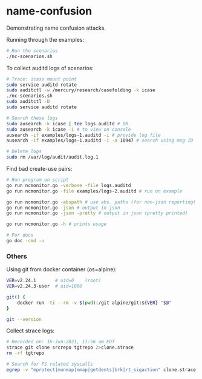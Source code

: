 # name-confusion
Demonstrating name confusion attacks.

Running through the examples:
```bash
# Run the scenarios
./nc-scenarios.sh
```

To collect auditd logs of scenarios:
```bash
# Trace: icase mount point
sudo service auditd rotate
sudo auditctl -w /mercury/research/casefolding -k icase
./nc-scenarios.sh
sudo auditctl -D
sudo service auditd rotate

# Search these logs
sudo ausearch -k icase | tee logs.auditd # OR
sudo ausearch -k icase -i # to view on console
ausearch -if examples/logs-1.auditd -i # provide log file
ausearch -if examples/logs-1.auditd -i -a 10947 # search using msg ID

# Delete logs
sudo rm /var/log/audit/audit.log.1
```

Find bad create-use pairs:
```bash
# Run program on script
go run ncmonitor.go -verbose -file logs.auditd
go run ncmonitor.go -file examples/logs-2.auditd # run on example

go run ncmonitor.go -abspath # use abs. paths (for non-json reporting)
go run ncmonitor.go -json # output in json
go run ncmonitor.go -json -pretty # output in json (pretty printed)

go run ncmonitor.go -h # prints usage

# For docs
go doc -cmd -u
```

### Others

Using git from docker container (os=alpine):
```bash
VER=v2.24.1       # uid=0    (root)
VER=v2.24.3-user  # uid=1000

git() {
	docker run -ti --rm -v $(pwd):/git alpine/git:${VER} "$@"
}

git --version
```

Collect strace logs:
```bash
# Recorded on: 16-Jun-2021, 11:56 am EDT
strace git clone srcrepo tgtrepo 2>clone.strace
rm -rf tgtrepo

# Search for FS related syscalls
egrep -v "mprotect|munmap|mmap|getdents|brk|rt_sigaction" clone.strace | less
```
